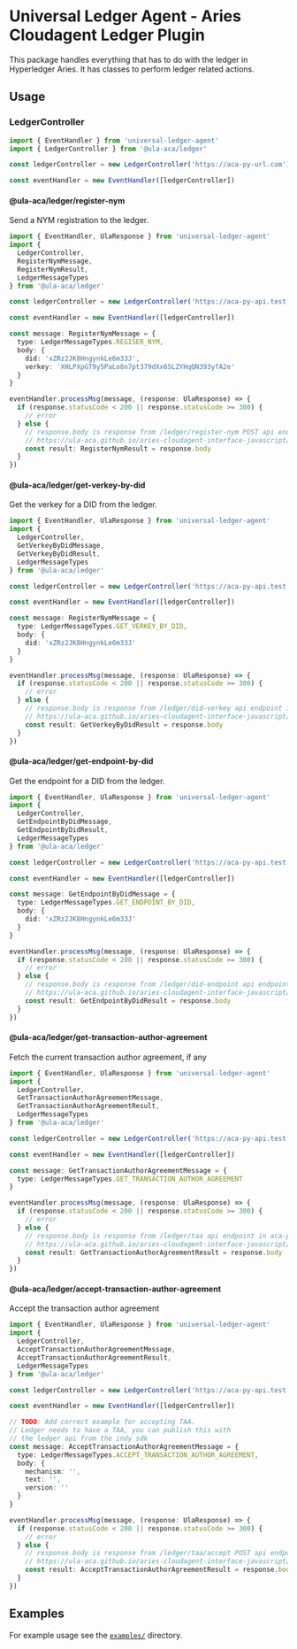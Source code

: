 # Universal Ledger Agent - Aries Cloudagent Ledger Plugin

This package handles everything that has to do with the ledger in Hyperledger Aries. It has classes to perform ledger related actions.

## Usage

### LedgerController

```typescript
import { EventHandler } from 'universal-ledger-agent'
import { LedgerController } from '@ula-aca/ledger'

const ledgerController = new LedgerController('https://aca-py-url.com')

const eventHandler = new EventHandler([ledgerController])
```

#### @ula-aca/ledger/register-nym

Send a NYM registration to the ledger.

```typescript
import { EventHandler, UlaResponse } from 'universal-ledger-agent'
import {
  LedgerController,
  RegisterNymMessage,
  RegisterNymResult,
  LedgerMessageTypes
} from '@ula-aca/ledger'

const ledgerController = new LedgerController('https://aca-py-api.test')

const eventHandler = new EventHandler([ledgerController])

const message: RegisterNymMessage = {
  type: LedgerMessageTypes.REGISER_NYM,
  body: {
    did: 'xZRz2JK8HngynkLe6m33J',
    verkey: 'XHLPXpGT9y5PaLo8n7pt379dXx6SLZYHqQN393yfA2e'
  }
}

eventHandler.processMsg(message, (response: UlaResponse) => {
  if (response.statusCode < 200 || response.statusCode >= 300) {
    // error
  } else {
    // response.body is response from /ledger/register-nym POST api endpoint in aca-py
    // https://ula-aca.github.io/aries-cloudagent-interface-javascript/#/ledger/post_ledger_register_nym
    const result: RegisterNymResult = response.body
  }
})
```

#### @ula-aca/ledger/get-verkey-by-did

Get the verkey for a DID from the ledger.

```typescript
import { EventHandler, UlaResponse } from 'universal-ledger-agent'
import {
  LedgerController,
  GetVerkeyByDidMessage,
  GetVerkeyByDidResult,
  LedgerMessageTypes
} from '@ula-aca/ledger'

const ledgerController = new LedgerController('https://aca-py-api.test')

const eventHandler = new EventHandler([ledgerController])

const message: RegisterNymMessage = {
  type: LedgerMessageTypes.GET_VERKEY_BY_DID,
  body: {
    did: 'xZRz2JK8HngynkLe6m33J'
  }
}

eventHandler.processMsg(message, (response: UlaResponse) => {
  if (response.statusCode < 200 || response.statusCode >= 300) {
    // error
  } else {
    // response.body is response from /ledger/did-verkey api endpoint in aca-py
    // https://ula-aca.github.io/aries-cloudagent-interface-javascript/#/ledger/get_ledger_did_verkey
    const result: GetVerkeyByDidResult = response.body
  }
})
```

#### @ula-aca/ledger/get-endpoint-by-did

Get the endpoint for a DID from the ledger.

```typescript
import { EventHandler, UlaResponse } from 'universal-ledger-agent'
import {
  LedgerController,
  GetEndpointByDidMessage,
  GetEndpointByDidResult,
  LedgerMessageTypes
} from '@ula-aca/ledger'

const ledgerController = new LedgerController('https://aca-py-api.test')

const eventHandler = new EventHandler([ledgerController])

const message: GetEndpointByDidMessage = {
  type: LedgerMessageTypes.GET_ENDPOINT_BY_DID,
  body: {
    did: 'xZRz2JK8HngynkLe6m33J'
  }
}

eventHandler.processMsg(message, (response: UlaResponse) => {
  if (response.statusCode < 200 || response.statusCode >= 300) {
    // error
  } else {
    // response.body is response from /ledger/did-endpoint api endpoint in aca-py
    // https://ula-aca.github.io/aries-cloudagent-interface-javascript/#/ledger/get_ledger_did_endpoint
    const result: GetEndpointByDidResult = response.body
  }
})
```

#### @ula-aca/ledger/get-transaction-author-agreement

Fetch the current transaction author agreement, if any

```typescript
import { EventHandler, UlaResponse } from 'universal-ledger-agent'
import {
  LedgerController,
  GetTransactionAuthorAgreementMessage,
  GetTransactionAuthorAgreementResult,
  LedgerMessageTypes
} from '@ula-aca/ledger'

const ledgerController = new LedgerController('https://aca-py-api.test')

const eventHandler = new EventHandler([ledgerController])

const message: GetTransactionAuthorAgreementMessage = {
  type: LedgerMessageTypes.GET_TRANSACTION_AUTHOR_AGREEMENT
}

eventHandler.processMsg(message, (response: UlaResponse) => {
  if (response.statusCode < 200 || response.statusCode >= 300) {
    // error
  } else {
    // response.body is response from /ledger/taa api endpoint in aca-py
    // https://ula-aca.github.io/aries-cloudagent-interface-javascript/#/ledger/get_ledger_taa
    const result: GetTransactionAuthorAgreementResult = response.body
  }
})
```

#### @ula-aca/ledger/accept-transaction-author-agreement

Accept the transaction author agreement

```typescript
import { EventHandler, UlaResponse } from 'universal-ledger-agent'
import {
  LedgerController,
  AcceptTransactionAuthorAgreementMessage,
  AcceptTransactionAuthorAgreementResult,
  LedgerMessageTypes
} from '@ula-aca/ledger'

const ledgerController = new LedgerController('https://aca-py-api.test')

const eventHandler = new EventHandler([ledgerController])

// TODO: Add correct example for accepting TAA.
// Ledger needs to have a TAA, you can publish this with
// the ledger api from the indy sdk
const message: AcceptTransactionAuthorAgreementMessage = {
  type: LedgerMessageTypes.ACCEPT_TRANSACTION_AUTHOR_AGREEMENT,
  body: {
    mechanism: '',
    text: '',
    version: ''
  }
}

eventHandler.processMsg(message, (response: UlaResponse) => {
  if (response.statusCode < 200 || response.statusCode >= 300) {
    // error
  } else {
    // response.body is response from /ledger/taa/accept POST api endpoint in aca-py
    // https://ula-aca.github.io/aries-cloudagent-interface-javascript/#/ledger/post_ledger_taa_accept
    const result: AcceptTransactionAuthorAgreementResult = response.body
  }
})
```

## Examples

For example usage see the [`examples/`](./examples) directory.
